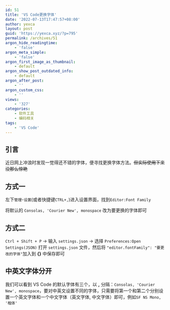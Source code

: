 ```yaml
---
id: 51
title: 'VS Code更换字体'
date: '2022-07-13T17:47:57+08:00'
author: yexca
layout: post
guid: 'https://yexca.xyz/?p=795'
permalink: /archives/51
argon_hide_readingtime:
    - 'false'
argon_meta_simple:
    - 'false'
argon_first_image_as_thumbnail:
    - default
argon_show_post_outdated_info:
    - default
argon_after_post:
    - ''
argon_custom_css:
    - ''
views:
    - '327'
categories:
    - 软件工具
    - 编码相关
tags:
    - 'VS Code'
---
```


## 引言

近日网上冲浪时发现一觉得还不错的字体，便寻找更换字体方法。~~但实际使用下来没那么惊艳~~

## 方式一

左下`管理`-`设置`(或者快捷键`CTRL+,`)进入设置界面，找到`Editor:Font Family`

将默认的 `Consolas, 'Courier New', monospace` 改为要更换的字体即可

## 方式二

`Ctrl + Shift + P` -> 输入 `settings.json` -> 选择 `Preferences:Open Settings(JSON)` 打开 `settings.json` 文件，然后将 `"editor.fontFamily": "要更改的字体"`加入到 **{}** 中保存即可

## 中英文字体分开

我们可以看到 VS Code 的默认字体有三个，以 **,** 分隔：`Consolas, 'Courier New', monospace`，要对中英文设置不同的字体，只需要将第一个和第二个分别设置一个英文字体和一个中文字体（英文字体, 中文字体）即可，例如`SF NS Mono, '楷体'`
